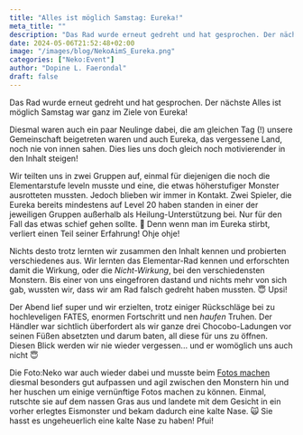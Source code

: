 ```yaml
---
title: "Alles ist möglich Samstag: Eureka!"
meta_title: ""
description: "Das Rad wurde erneut gedreht und hat gesprochen. Der nächste Alles ist möglich Samstag war ganz im Ziele von Eureka!"
date: 2024-05-06T21:52:48+02:00
image: "/images/blog/NekoAimS_Eureka.png"
categories: ["Neko:Event"]
author: "Dopine L. Faerondal"
draft: false
---
```


Das Rad wurde erneut gedreht und hat gesprochen. Der nächste Alles ist möglich Samstag war ganz im Ziele von Eureka!

Diesmal waren auch ein paar Neulinge dabei, die am gleichen Tag (!) unsere Gemeinschaft beigetreten waren und auch Eureka, das vergessene Land, noch nie von innen sahen. Dies lies uns doch gleich noch motivierender in den Inhalt steigen!

Wir teilten uns in zwei Gruppen auf, einmal für diejenigen die noch die Elementarstufe leveln musste und eine, die etwas höherstufiger Monster ausrotteten mussten. Jedoch blieben wir immer in Kontakt. Zwei Spieler, die Eureka bereits mindestens auf Level 20 haben standen in einer der jeweiligen Gruppen außerhalb als Heilung-Unterstützung bei. Nur für den Fall das etwas schief gehen sollte. :cookie: Denn wenn man im Eureka stirbt, verliert einen Teil seiner Erfahrung! Ohje ohje!

Nichts desto trotz lernten wir zusammen den Inhalt kennen und probierten verschiedenes aus. Wir lernten das Elementar-Rad kennen und erforschten damit die Wirkung, oder die *Nicht-Wirkung*, bei den verschiedensten Monstern. Bis einer von uns eingefroren dastand und nichts mehr von sich gab, wussten wir, dass wir am Rad falsch gedreht haben mussten. :innocent: Upsi!

Der Abend lief super und wir erzielten, trotz einiger Rückschläge bei zu hochleveligen FATES, enormen Fortschritt und nen *haufen* Truhen. Der Händler war sichtlich überfordert als wir ganze drei Chocobo-Ladungen vor seinen Füßen absetzten und darum baten, all diese für uns zu öffnen. Diesen Blick werden wir nie wieder vergessen... und er womöglich uns auch nicht :innocent:

Die Foto:Neko war auch wieder dabei und musste beim [Fotos machen](https://img.electronicping.net/album/Alles-ist-M%C3%B6glich-Samstag%3A-Eureka.8N46) diesmal besonders gut aufpassen und agil zwischen den Monstern hin und her huschen um einige vernünftige Fotos machen zu können. Einmal, rutschte sie auf dem nassen Gras aus und landete mit dem Gesicht in ein vorher erlegtes Eismonster und bekam dadurch eine kalte Nase. :scream_cat: Sie hasst es ungeheuerlich eine kalte Nase zu haben! Pfui!